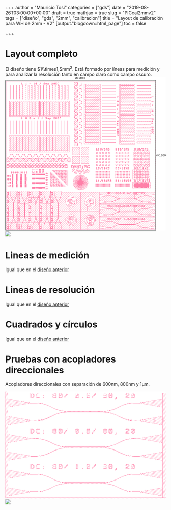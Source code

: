 +++
author = "Mauricio Tosi"
categories = ["gds"]
date = "2019-08-26T03:00:00+00:00"
draft = true
mathjax = true
slug = "PICcal2mmv2"
tags = ["diseño", "gds", "2mm", "calibracion"]
title = "Layout de calibración para WH de 2mm - V2"
[output."blogdown::html_page"]
toc = false

+++
# Layout completo

El diseño tiene $1\\times1,$mm$^2$. Está formado por líneas para medición y para analizar la resolución tanto en campo claro como campo oscuro.
![](/images/pic_cal_2mmv2.png)
<img src="/PIClab/images/pic_cal_2mmv2.png" width="700"/>

# Lineas de medición

Igual que en el [diseño anterior]()

# Lineas de resolución

Igual que en el [diseño anterior]()

# Cuadrados y círculos

Igual que en el [diseño anterior]()

# Pruebas con acopladores direccionales

Acopladores direccionales con separación de 600nm, 800nm y 1µm.

![](/images/pic_cal_2mm_c.png)
<img src="/PIClab/images/pic_cal_2mm_c.png" width="700"/>